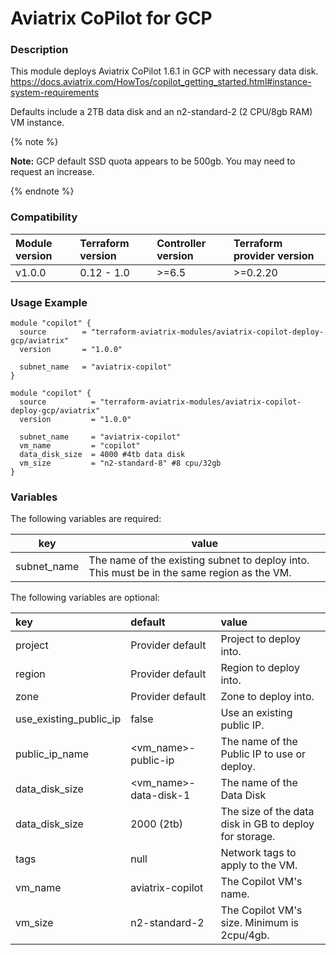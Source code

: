 # Aviatrix CoPilot for GCP

### Description
This module deploys Aviatrix CoPilot 1.6.1 in GCP with necessary data disk.
https://docs.aviatrix.com/HowTos/copilot_getting_started.html#instance-system-requirements

Defaults include a 2TB data disk and an n2-standard-2 (2 CPU/8gb RAM) VM instance.

{% note %}

**Note:** GCP default SSD quota appears to be 500gb. You may need to request an increase.

{% endnote %}

### Compatibility
Module version | Terraform version | Controller version | Terraform provider version
:--- | :--- | :--- | :---
v1.0.0 | 0.12 - 1.0 | >=6.5 | >=0.2.20

### Usage Example

```
module "copilot" {
  source        = "terraform-aviatrix-modules/aviatrix-copilot-deploy-gcp/aviatrix"
  version       = "1.0.0"

  subnet_name   = "aviatrix-copilot"
}
```

```
module "copilot" {
  source          = "terraform-aviatrix-modules/aviatrix-copilot-deploy-gcp/aviatrix"
  version         = "1.0.0"

  subnet_name     = "aviatrix-copilot"
  vm_name         = "copilot"
  data_disk_size  = 4000 #4tb data disk
  vm_size         = "n2-standard-8" #8 cpu/32gb
}
```

### Variables
The following variables are required:

key | value
--- | ---
subnet_name | The name of the existing subnet to deploy into. This must be in the same region as the VM.

The following variables are optional:

key | default | value
:--- | :--- | :---
project | Provider default | Project to deploy into. 
region | Provider default | Region to deploy into.
zone | Provider default | Zone to deploy into.
use_existing_public_ip | false | Use an existing public IP.
public_ip_name | <vm_name>-public-ip | The name of the Public IP to use or deploy.
data_disk_size | <vm_name>-data-disk-1 | The name of the Data Disk
data_disk_size | 2000 (2tb) | The size of the data disk in GB to deploy for storage.
tags | null | Network tags to apply to the VM.
vm_name | aviatrix-copilot |The Copilot VM's name.
vm_size | n2-standard-2 | The Copilot VM's size. Minimum is 2cpu/4gb.
